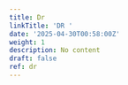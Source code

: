 ```yaml
---
title: Dr
linkTitle: 'DR '
date: '2025-04-30T00:58:00Z'
weight: 1
description: No content
draft: false
ref: dr
---
```


